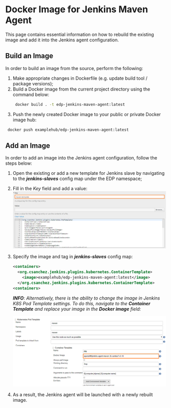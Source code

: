 # Docker Image for Jenkins Maven Agent

This page contains essential information on how to rebuild the existing image and add it into the Jenkins agent configuration.

## Build an Image

In order to build an image from the source, perform the following:

1. Make appropriate changes in Dockerfile (e.g. update build tool / package versions);
2. Build a Docker image from the current project directory using the command below:
   ```bash
    docker build . -t edp-jenkins-maven-agent:latest
   ```
3.  Push the newly created Docker image to your public or private Docker image hub:
   ```bash
    docker push examplehub/edp-jenkins-maven-agent:latest
   ```

## Add an Image

In order to add an image into the Jenkins agent configuration, follow the steps below:

1. Open the existing or add a new template for Jenkins slave by navigating to the ***jenkins-slaves*** config map under the EDP namespace;
2. Fill in the _Key_ field and add a value:
   ![config-map](readme-resource/edit_js_configmap.png  "config-map")
3. Specify the image and tag in ***jenkins-slaves*** config map:
    ```xml
    <containers>
      <org.csanchez.jenkins.plugins.kubernetes.ContainerTemplate>
        <image>examplehub/edp-jenkins-maven-agent:latest</image>
      </org.csanchez.jenkins.plugins.kubernetes.ContainerTemplate>
    <containers>
    ```
   _**INFO**: Alternatively, there is the ability to change the image in Jenkins K8S Pod Template settings. 
   To do this, navigate to the ***Container Template*** and replace your image in the ***Docker image*** field:_ 
   
   ![jenkins_k8s_pod_template](readme-resource/jenkins_k8s_pod_template.png "jenkins_k8s_pod_template")
   
4. As a result, the Jenkins agent will be launched with a newly rebuilt image.